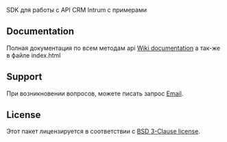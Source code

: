 
SDK для работы с API CRM Intrum с примерами

## Documentation

Полная документация по всем методам api [Wiki documentation](http://www.intrumnet.com/api/) а так-же в файле index.html

## Support

При возникновении вопросов, можете писать запрос [Email](info@intrumnet.com). 

## License

Этот пакет лицензируется в соответствии с [BSD 3-Clause license](http://opensource.org/licenses/BSD-3-Clause).